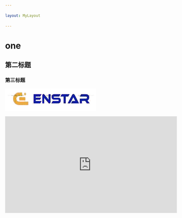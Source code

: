 ```yaml
---

layout: MyLayout

---
```

# one
## 第二标题
### 第三标题
![EN Star Logo](/public/logo.jpg "EN Star Logo")

<iframe width="560" height="315" src="https://www.youtube.com/embed/dQw4w9WgXcQ" frameborder="0" allow="accelerometer; autoplay; clipboard-write; encrypted-media; gyroscope; picture-in-picture" allowfullscreen></iframe>